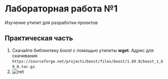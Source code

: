 # Лабораторная работа №1
Изучение утилит для разработки проектов
## Практическая часть

 1. Скачайте библиотеку _boost_ с помощью утилиты **wget**. Адрес для скачивания `https://sourceforge.net/projects/boost/files/boost/1.69.0/boost_1_69_0.tar.gz`.
 2. <img src="~/root/labs-screens/photo1.png" alt="net">
